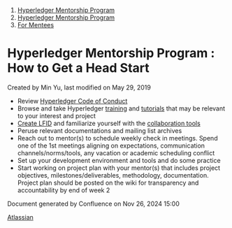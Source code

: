 1. [Hyperledger Mentorship Program](index.html)
2. [Hyperledger Mentorship Program](Hyperledger-Mentorship-Program_21954571.html)
3. [For Mentees](For-Mentees_21954746.html)

# Hyperledger Mentorship Program : How to Get a Head Start

Created by Min Yu, last modified on May 29, 2019

- Review [Hyperledger Code of Conduct](https://lf-hyperledger.atlassian.net/wiki/display/HYP/Hyperledger+Code+of+Conduct)
- Browse and take Hyperledger [training](https://www.hyperledger.org/resources/training) and [tutorials](https://www.hyperledger.org/resources/tutorials) that may be relevant to your interest and project
- [Create LFID](https://www.youtube.com/watch?v=EEc4JRyaAoA) and familiarize yourself with the [collaboration tools](https://www.hyperledger.org/community/collaboration-tools)
- Peruse relevant documentations and mailing list archives
- Reach out to mentor(s) to schedule weekly check in meetings. Spend one of the 1st meetings aligning on expectations, communication channels/norms/tools, any vacation or academic scheduling conflict
- Set up your development environment and tools and do some practice
- Start working on project plan with your mentor(s) that includes project objectives, milestones/deliverables, methodology, documentation. Project plan should be posted on the wiki for transparency and accountability by end of week 2

Document generated by Confluence on Nov 26, 2024 15:00

[Atlassian](http://www.atlassian.com/)

